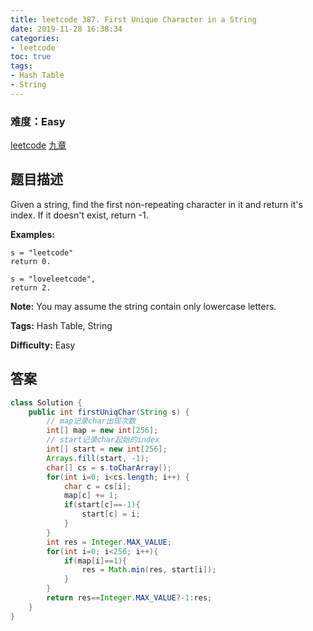```yaml
---
title: leetcode 387. First Unique Character in a String
date: 2019-11-28 16:38:34
categories:
- leetcode
toc: true
tags:
- Hash Table
- String
---
```

### 难度：Easy

<a href="https://leetcode.com/problems/first-unique-character-in-a-string/">leetcode</a>
<a href="https://www.jiuzhang.com/solution/first-unique-character-in-a-string/">九章</a>
## 题目描述
Given a string, find the first non-repeating character in it and return it's
index. If it doesn't exist, return -1.

**Examples:**
        
    s = "leetcode"
    return 0.
    
    s = "loveleetcode",
    return 2.
    

**Note:** You may assume the string contain only lowercase letters.


**Tags:** Hash Table, String

**Difficulty:** Easy
## 答案
<!--more-->
```java
class Solution {
    public int firstUniqChar(String s) {
        // map记录char出现次数
        int[] map = new int[256];
        // start记录char起始的index
        int[] start = new int[256];
        Arrays.fill(start, -1);
        char[] cs = s.toCharArray();
        for(int i=0; i<cs.length; i++) {
            char c = cs[i];
            map[c] += 1;
            if(start[c]==-1){
                start[c] = i;
            }
        }
        int res = Integer.MAX_VALUE;
        for(int i=0; i<256; i++){
            if(map[i]==1){
                res = Math.min(res, start[i]);
            }
        }
        return res==Integer.MAX_VALUE?-1:res;
    }
}
```

